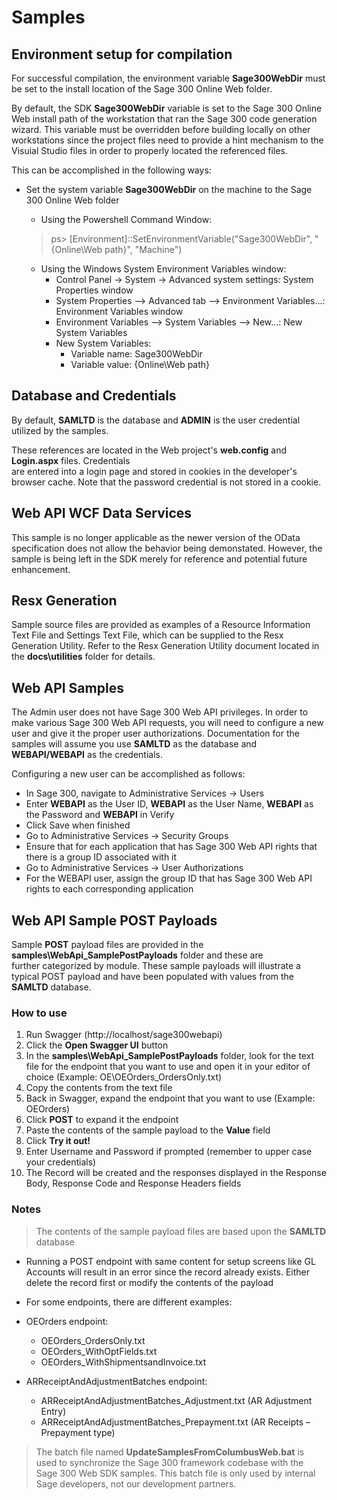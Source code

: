 # Samples

## Environment setup for compilation

For successful compilation, the environment variable **Sage300WebDir** must be set to the 
install location of the Sage 300 Online Web folder.

By default, the SDK **Sage300WebDir** variable is set to the Sage 300 Online Web install path 
of the workstation that ran the Sage 300 code generation wizard. This variable must be 
overridden before building locally on other workstations since the project files need to provide
a hint mechanism to the Visuial Studio files in order to properly located the referenced files.

This can be accomplished in the following ways:

* Set the system variable **Sage300WebDir** on the machine to the Sage 300 Online Web folder

  * Using the Powershell Command Window:
  > ps> [Environment]::SetEnvironmentVariable("Sage300WebDir", "{Online\Web path}", "Machine")

  * Using the Windows System Environment Variables window:
    * Control Panel -> System -> Advanced system settings: System Properties window
    * System Properties --> Advanced tab --> Environment Variables...: Environment Variables window
    * Environment Variables --> System Variables --> New...: New System Variables
    * New System Variables:
      * Variable name: Sage300WebDir
      * Variable value: {Online\Web path}

## Database and Credentials

By default, **SAMLTD** is the database and **ADMIN** is the user credential utilized by the samples. 

These references are located in the Web project's **web.config** and **Login.aspx** files. Credentials  
are entered into a login page and stored in cookies in the developer's browser cache. Note that
the password credential is not stored in a cookie.

## Web API WCF Data Services

This sample is no longer applicable as the newer version of the OData specification does not allow
the behavior being demonstated. However, the sample is being left in the SDK merely for reference
and potential future enhancement.

## Resx Generation

Sample source files are provided as examples of a Resource Information Text File and Settings Text
File, which can be supplied to the Resx Generation Utility. Refer to the Resx Generation Utility document
located in the **docs\utilities** folder for details.

## Web API Samples

The Admin user does not have Sage 300 Web API privileges. In order to make various Sage 300 Web API 
requests, you will need to configure a new user and give it the proper user authorizations. Documentation
for the samples will assume you use **SAMLTD** as the database and **WEBAPI/WEBAPI** as the credentials.

Configuring a new user can be accomplished as follows:

* In Sage 300, navigate to Administrative Services -> Users
* Enter **WEBAPI** as the User ID, **WEBAPI** as the User Name, **WEBAPI** as the Password and **WEBAPI** in Verify
* Click Save when finished
* Go to Administrative Services -> Security Groups
* Ensure that for each application that has Sage 300 Web API rights that there is a group ID associated with it
* Go to Administrative Services -> User Authorizations
* For the WEBAPI user, assign the group ID that has Sage 300 Web API rights to each corresponding application

## Web API Sample POST Payloads

Sample **POST** payload files are provided in the **samples\WebApi_SamplePostPayloads** folder and these are  
further categorized by module. These sample payloads will illustrate a typical POST payload and have been 
populated with values from the **SAMLTD** database.

### How to use

1.	Run Swagger (http://localhost/sage300webapi)
2.  Click the **Open Swagger UI** button
2.	In the **samples\WebApi_SamplePostPayloads** folder, look for the text file for the endpoint that you want 
    to use and open it in your editor of choice (Example: OE\OEOrders_OrdersOnly.txt)
3.	Copy the contents from the text file
4.	Back in Swagger, expand the endpoint that you want to use (Example: OEOrders)
5.	Click **POST** to expand it the endpoint
6.	Paste the contents of the sample payload to the **Value** field
7.	Click **Try it out!**  
8.	Enter Username and Password if prompted (remember to upper case your credentials)
9.	The Record will be created and the responses displayed in the Response Body, 
    Response Code and Response Headers fields

### Notes

>The contents of the sample payload files are based upon the **SAMLTD** database

*	Running a POST endpoint with same content for setup screens like GL Accounts will result in an error 
  since the record already exists. Either delete the record first or modify the contents of the payload
  
*	For some endpoints, there are different examples:
  *	OEOrders endpoint:
    *	OEOrders_OrdersOnly.txt
    *	OEOrders_WithOptFields.txt
    *	OEOrders_WithShipmentsandInvoice.txt
  *	ARReceiptAndAdjustmentBatches endpoint:
    *	ARReceiptAndAdjustmentBatches_Adjustment.txt (AR Adjustment Entry)
    *	ARReceiptAndAdjustmentBatches_Prepayment.txt (AR Receipts – Prepayment type)

>The batch file named **UpdateSamplesFromColumbusWeb.bat** is used to synchronize the Sage 300 framework codebase with the Sage 300 Web SDK samples. This batch file is only used by internal Sage developers, not our development partners.
